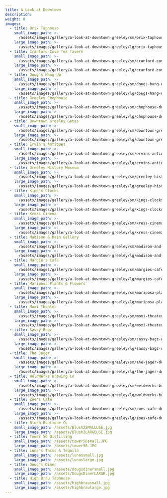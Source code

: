 ```yaml
---
title: A Look at Downtown
description:
weight: 0
images:
  - title: Brix Taphouse
    small_image_path: >-
      /assets/images/gallery/a-look-at-downtown-greeley/sm/brix-taphouse-downtown-greeley.jpg
    large_image_path: >-
      /assets/images/gallery/a-look-at-downtown-greeley/lg/brix-taphouse-downtown-greeley.jpg
  - title: Cranford Cove Tea Tavern
    small_image_path: >-
      /assets/images/gallery/a-look-at-downtown-greeley/sm/cranford-cove-tea-tavern-downtown-greeley.jpg
    large_image_path: >-
      /assets/images/gallery/a-look-at-downtown-greeley/lg/cranford-cove-tea-tavern-downtown-greeley.jpg
  - title: Doug's Hang Up
    small_image_path: >-
      /assets/images/gallery/a-look-at-downtown-greeley/sm/dougs-hang-up-downtown-greeley.jpg
    large_image_path: >-
      /assets/images/gallery/a-look-at-downtown-greeley/lg/dougs-hang-up-downtown-greeley.jpg
  - title: Greeley Chophouse
    small_image_path: >-
      /assets/images/gallery/a-look-at-downtown-greeley/sm/chophouse-downtown-greeley.jpg
    large_image_path: >-
      /assets/images/gallery/a-look-at-downtown-greeley/lg/chophouse-downtown-greeley.jpg
  - title: Downtown Greeley Gates
    small_image_path: >-
      /assets/images/gallery/a-look-at-downtown-greeley/sm/downtown-greeley-gate.jpg
    large_image_path: >-
      /assets/images/gallery/a-look-at-downtown-greeley/lg/downtown-greeley-gate.jpg
  - title: Ervin's Antiques
    small_image_path: >-
      /assets/images/gallery/a-look-at-downtown-greeley/sm/ervins-antiques-downtown-greeley.jpg
    large_image_path: >-
      /assets/images/gallery/a-look-at-downtown-greeley/lg/ervins-antiques-downtown-greeley.jpg
  - title: Greeley History Museum
    small_image_path: >-
      /assets/images/gallery/a-look-at-downtown-greeley/sm/greeley-history-museum-downtown-greeley.jpg
    large_image_path: >-
      /assets/images/gallery/a-look-at-downtown-greeley/lg/greeley-history-museum-downtown-greeley.jpg
  - title: King's Clocks
    small_image_path: >-
      /assets/images/gallery/a-look-at-downtown-greeley/sm/kings-clocks-downtown-greeley.jpg
    large_image_path: >-
      /assets/images/gallery/a-look-at-downtown-greeley/lg/kings-clocks-downtown-greeley.jpg
  - title: Kress Cinema
    small_image_path: >-
      /assets/images/gallery/a-look-at-downtown-greeley/sm/kress-cinema-downtown-greeley.jpg
    large_image_path: >-
      /assets/images/gallery/a-look-at-downtown-greeley/lg/kress-cinema-downtown-greeley.jpg
  - title: Madison & Main Gallery
    small_image_path: >-
      /assets/images/gallery/a-look-at-downtown-greeley/sm/madison-and-main-downtown-greeley.jpg
    large_image_path: >-
      /assets/images/gallery/a-look-at-downtown-greeley/lg/madison-and-main-downtown-greeley.jpg
  - title: Margie's Cafe
    small_image_path: >-
      /assets/images/gallery/a-look-at-downtown-greeley/sm/margies-cafe-downtown-greeley.jpg
    large_image_path: >-
      /assets/images/gallery/a-look-at-downtown-greeley/lg/margies-cafe-downtown-greeley.jpg
  - title: Mariposa Plants & Flowers
    small_image_path: >-
      /assets/images/gallery/a-look-at-downtown-greeley/sm/mariposa-plants-and-flowers-downtown-greeley.jpg
    large_image_path: >-
      /assets/images/gallery/a-look-at-downtown-greeley/lg/mariposa-plants-and-flowers-downtown-greeley.jpg
  - title: Moxi Theater
    small_image_path: >-
      /assets/images/gallery/a-look-at-downtown-greeley/sm/moxi-theater-downtown-greeley.jpg
    large_image_path: >-
      /assets/images/gallery/a-look-at-downtown-greeley/lg/moxi-theater-downtown-greeley.jpg
  - title: Sassy Bagz
    small_image_path: >-
      /assets/images/gallery/a-look-at-downtown-greeley/sm/sassy-bagz-downtown-greeley.jpg
    large_image_path: >-
      /assets/images/gallery/a-look-at-downtown-greeley/lg/sassy-bagz-downtown-greeley.jpg
  - title: The Jager
    small_image_path: >-
      /assets/images/gallery/a-look-at-downtown-greeley/sm/the-jager-downtown-greeley.jpg
    large_image_path: >-
      /assets/images/gallery/a-look-at-downtown-greeley/lg/the-jager-downtown-greeley.jpg
  - title: WeldWerks Brewing Co
    small_image_path: >-
      /assets/images/gallery/a-look-at-downtown-greeley/sm/weldwerks-brewing-downtown-greeley.jpg
    large_image_path: >-
      /assets/images/gallery/a-look-at-downtown-greeley/lg/weldwerks-brewing-downtown-greeley.jpg
  - title: Zoe's Cafe
    small_image_path: >-
      /assets/images/gallery/a-look-at-downtown-greeley/sm/zoes-cafe-downtown-greeley.jpg
    large_image_path: >-
      /assets/images/gallery/a-look-at-downtown-greeley/lg/zoes-cafe-downtown-greeley.jpg
  - title: Blush Boutique Co
    small_image_path: /assets/Blush2SMALLUSE.jpg
    large_image_path: /assets/Blush2LARGEUSE.jpg
  - title: Tower 56 Distilling
    small_image_path: /assets/tower56small.JPG
    large_image_path: /assets/tower56.JPG
  - title: Luna's Tacos & Tequila
    small_image_path: /assets/lunassmall.jpg
    large_image_path: /assets/lunaslarge.jpg
  - title: Doug’s Diner
    small_image_path: /assets/dougsdinersmall.jpg
    large_image_path: /assets/DougsDinerLARGE.jpg
  - title: High Brau Taphouse
    small_image_path: /assets/highbrausmall.jpg
    large_image_path: /assets/highbraularge.jpg
---
```


